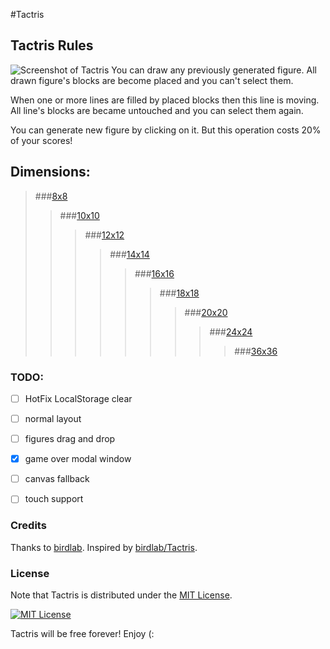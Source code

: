 #Tactris

## Tactris Rules
![Screenshot of Tactris](https://hsto.org/files/0db/03b/1fc/0db03b1fc15c410f96cd29d1af16eecb.png)
You can draw any previously generated figure.
All drawn figure's blocks are become placed and you can't select them.

When one or more lines are filled by placed blocks then this line is moving. All line's blocks are became untouched and you can select them again.

You can generate new figure by clicking on it. But this operation costs 20% of your scores!

## Dimensions:
> ###[8x8](http://donsindrom.github.io/Tactris/8/)
>> ###[10x10](http://donsindrom.github.io/Tactris/10/)
>>> ###[12x12](http://donsindrom.github.io/Tactris/)
>>>> ###[14x14](http://donsindrom.github.io/Tactris/14/)
>>>>> ###[16x16](http://donsindrom.github.io/Tactris/16/)
>>>>>> ###[18x18](http://donsindrom.github.io/Tactris/18/)
>>>>>>> ###[20x20](http://donsindrom.github.io/Tactris/20/)
>>>>>>>> ###[24x24](http://donsindrom.github.io/Tactris/24/)
>>>>>>>>> ###[36x36](http://donsindrom.github.io/Tactris/36/)


### TODO:

- [ ] HotFix LocalStorage clear
- [ ] normal layout
- [ ] figures drag and drop
- [x] game over modal window
- [ ] canvas fallback
- [ ] touch support


### Credits

Thanks to [birdlab](https://github.com/birdlab).
Inspired by [birdlab/Tactris](http://github.com/birdlab/Tactris).


### License

Note that Tactris is distributed under the [MIT License](http://opensource.org/licenses/MIT).

[![MIT License](http://img.shields.io/badge/license-MIT-blue.svg?style=flat)](https://raw.githubusercontent.com/DonSinDRom/Tactris/master/LICENSE)

Tactris will be free forever! Enjoy (:

